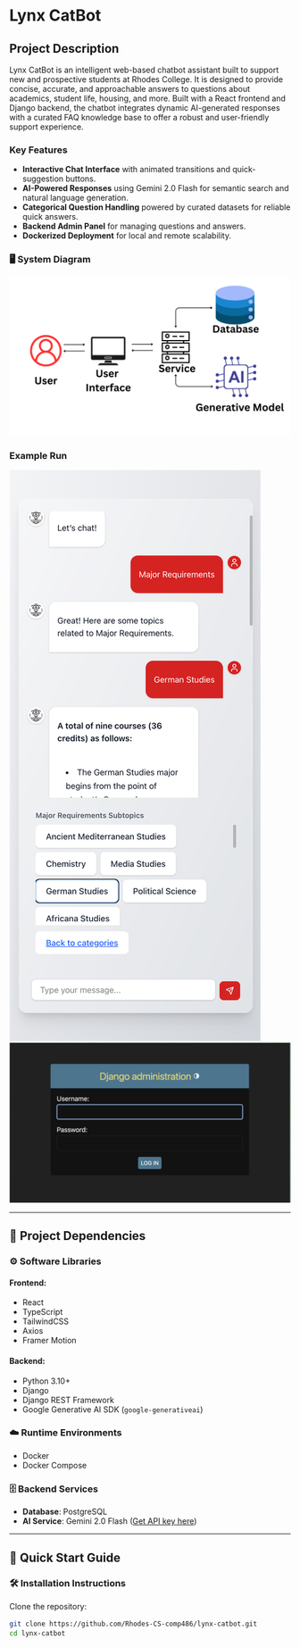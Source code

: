 # Lynx CatBot

## Project Description

Lynx CatBot is an intelligent web-based chatbot assistant built to support new and prospective students at Rhodes College. It is designed to provide concise, accurate, and approachable answers to questions about academics, student life, housing, and more. Built with a React frontend and Django backend, the chatbot integrates dynamic AI-generated responses with a curated FAQ knowledge base to offer a robust and user-friendly support experience.

### Key Features

- **Interactive Chat Interface** with animated transitions and quick-suggestion buttons.
- **AI-Powered Responses** using Gemini 2.0 Flash for semantic search and natural language generation.
- **Categorical Question Handling** powered by curated datasets for reliable quick answers.
- **Backend Admin Panel** for managing questions and answers.
- **Dockerized Deployment** for local and remote scalability.

### 🖥️ System Diagram

![System Diagram](docs/system_diagram.png) <!-- Replace with your actual image path -->


### Example Run

![Chat Interface Screenshot](docs/example.png) <!-- Replace with your actual screenshot -->
![Admin Panel Screenshot](docs/example_admin.png) <!-- Replace with your actual screenshot -->

---

## 🧩 Project Dependencies

### ⚙️ Software Libraries

#### Frontend:
- React
- TypeScript
- TailwindCSS
- Axios
- Framer Motion

#### Backend:
- Python 3.10+
- Django
- Django REST Framework
- Google Generative AI SDK (`google-generativeai`)

### ☁️ Runtime Environments
- Docker
- Docker Compose

### 🗄️ Backend Services
- **Database**: PostgreSQL
- **AI Service**: Gemini 2.0 Flash ([Get API key here](https://makersuite.google.com/app/apikey))

---

## 🚀 Quick Start Guide

### 🛠️ Installation Instructions

Clone the repository:

```bash
git clone https://github.com/Rhodes-CS-comp486/lynx-catbot.git
cd lynx-catbot

```